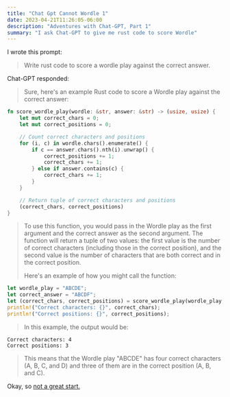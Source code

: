```yaml
---
title: "Chat Gpt Cannot Wordle 1"
date: 2023-04-21T11:26:05-06:00
description: "Adventures with Chat-GPT, Part 1"
summary: "I ask Chat-GPT to give me rust code to score Wordle"
---
```

I wrote this prompt:
> Write rust code to score a wordle play against the correct answer.

Chat-GPT responded:

> Sure, here's an example Rust code to score a Wordle play against the correct answer:

```rust
fn score_wordle_play(wordle: &str, answer: &str) -> (usize, usize) {
    let mut correct_chars = 0;
    let mut correct_positions = 0;

    // Count correct characters and positions
    for (i, c) in wordle.chars().enumerate() {
        if c == answer.chars().nth(i).unwrap() {
            correct_positions += 1;
            correct_chars += 1;
        } else if answer.contains(c) {
            correct_chars += 1;
        }
    }

    // Return tuple of correct characters and positions
    (correct_chars, correct_positions)
}
```

> To use this function, you would pass in the Wordle play as the first argument and the correct answer as the second argument. The function will return a tuple of two values: the first value is the number of correct characters (including those in the correct position), and the second value is the number of characters that are both correct and in the correct position.
>
> Here's an example of how you might call the function:

```rust
let wordle_play = "ABCDE";
let correct_answer = "ABCDF";
let (correct_chars, correct_positions) = score_wordle_play(wordle_play, correct_answer);
println!("Correct characters: {}", correct_chars);
println!("Correct positions: {}", correct_positions);
```

> In this example, the output would be:

```
Correct characters: 4
Correct positions: 3
```

> This means that the Wordle play "ABCDE" has four correct characters (A, B, C, and D) and three of them are in the correct position (A, B, and C).

Okay, so [not a great start.](/chat-gpt-cannot-wordle/chat-gpt-cannot-wordle-2)

